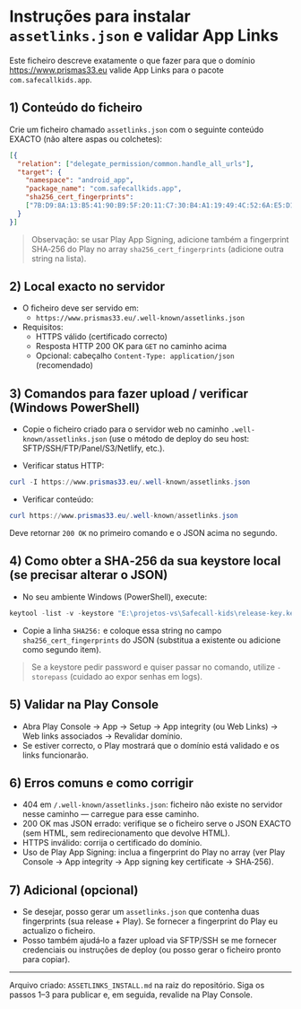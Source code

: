 # Instruções para instalar `assetlinks.json` e validar App Links

Este ficheiro descreve exatamente o que fazer para que o domínio https://www.prismas33.eu valide App Links para o pacote `com.safecallkids.app`.

## 1) Conteúdo do ficheiro
Crie um ficheiro chamado `assetlinks.json` com o seguinte conteúdo EXACTO (não altere aspas ou colchetes):

```json
[{
  "relation": ["delegate_permission/common.handle_all_urls"],
  "target": {
    "namespace": "android_app",
    "package_name": "com.safecallkids.app",
    "sha256_cert_fingerprints":
    ["7B:D9:8A:13:B5:41:90:B9:5F:20:11:C7:30:B4:A1:19:49:4C:52:6A:E5:D1:7F:22:D6:B7:34:E8:10:9C:EA:D9"]
  }
}]
```

> Observação: se usar Play App Signing, adicione também a fingerprint SHA‑256 do Play no array `sha256_cert_fingerprints` (adicione outra string na lista).

## 2) Local exacto no servidor
- O ficheiro deve ser servido em:
  - `https://www.prismas33.eu/.well-known/assetlinks.json`
- Requisitos:
  - HTTPS válido (certificado correcto)
  - Resposta HTTP 200 OK para `GET` no caminho acima
  - Opcional: cabeçalho `Content-Type: application/json` (recomendado)

## 3) Comandos para fazer upload / verificar (Windows PowerShell)
- Copie o ficheiro criado para o servidor web no caminho `.well-known/assetlinks.json` (use o método de deploy do seu host: SFTP/SSH/FTP/Panel/S3/Netlify, etc.).

- Verificar status HTTP:
```powershell
curl -I https://www.prismas33.eu/.well-known/assetlinks.json
```
- Verificar conteúdo:
```powershell
curl https://www.prismas33.eu/.well-known/assetlinks.json
```
Deve retornar `200 OK` no primeiro comando e o JSON acima no segundo.

## 4) Como obter a SHA‑256 da sua keystore local (se precisar alterar o JSON)
- No seu ambiente Windows (PowerShell), execute:
```powershell
keytool -list -v -keystore "E:\projetos-vs\Safecall-kids\release-key.keystore" -alias safecall-release
```
- Copie a linha `SHA256:` e coloque essa string no campo `sha256_cert_fingerprints` do JSON (substitua a existente ou adicione como segundo item).

> Se a keystore pedir password e quiser passar no comando, utilize `-storepass` (cuidado ao expor senhas em logs).

## 5) Validar na Play Console
- Abra Play Console → App → Setup → App integrity (ou Web Links) → Web links associados → Revalidar domínio.
- Se estiver correcto, o Play mostrará que o domínio está validado e os links funcionarão.

## 6) Erros comuns e como corrigir
- 404 em `/.well-known/assetlinks.json`: ficheiro não existe no servidor nesse caminho — carregue para esse caminho.
- 200 OK mas JSON errado: verifique se o ficheiro serve o JSON EXACTO (sem HTML, sem redirecionamento que devolve HTML).
- HTTPS inválido: corrija o certificado do domínio.
- Uso de Play App Signing: inclua a fingerprint do Play no array (ver Play Console → App integrity → App signing key certificate → SHA‑256).

## 7) Adicional (opcional)
- Se desejar, posso gerar um `assetlinks.json` que contenha duas fingerprints (sua release + Play). Se fornecer a fingerprint do Play eu actualizo o ficheiro.
- Posso também ajudá‑lo a fazer upload via SFTP/SSH se me fornecer credenciais ou instruções de deploy (ou posso gerar o ficheiro pronto para copiar).

---
Arquivo criado: `ASSETLINKS_INSTALL.md` na raiz do repositório. Siga os passos 1–3 para publicar e, em seguida, revalide na Play Console.

